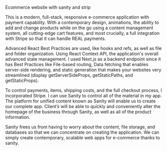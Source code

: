 Ecommerce website with sanity and strip 

This is a modern, full-stack, responsive e-commerce application with payment capability. With a contemporary design, animations, the ability to add and change products while on the go using a content management system, all cutting-edge cart features, and most crucially, a full integration with Stripe so that it can handle REAL payments. 

Advanced React Best Practices are used, like hooks and refs, as well as file and folder organization. Using React Context API, the application's overall advanced state management. I used Next.js as a backend endpoint since it has Best Practices like File-based routing, Data fetching that enables server-side rendering, and static generation that makes your websites very streamlined (display getServerSideProps, getStaticPaths, and getStaticProps). 

To control payments, items, shipping costs, and the full checkout process, I incorporated Stripe. I can use Sanity to control all of the material in my app. The platform for unified content known as Sanity will enable us to create our complete app. Client’s will be able to quickly and conveniently alter the homepage of the business through Sanity, as well as all of the product information. 

Sanity frees us from having to worry about the content, file storage, and databases so that we can concentrate on creating the application. We can simply create contemporary, scalable web apps for e-commerce thanks to sanity. 

